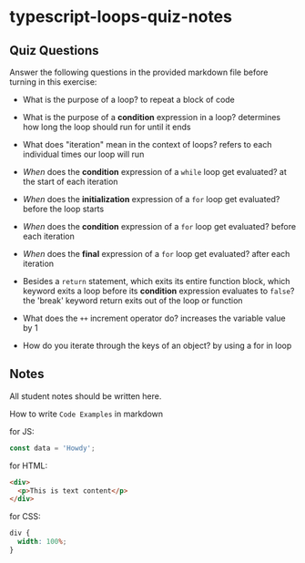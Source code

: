 # typescript-loops-quiz-notes

## Quiz Questions

Answer the following questions in the provided markdown file before turning in this exercise:

- What is the purpose of a loop?
  to repeat a block of code

- What is the purpose of a **condition** expression in a loop?
  determines how long the loop should run for until it ends

- What does "iteration" mean in the context of loops?
  refers to each individual times our loop will run

- _When_ does the **condition** expression of a `while` loop get evaluated?
  at the start of each iteration

- _When_ does the **initialization** expression of a `for` loop get evaluated?
  before the loop starts

- _When_ does the **condition** expression of a `for` loop get evaluated?
  before each iteration

- _When_ does the **final** expression of a `for` loop get evaluated?
  after each iteration

- Besides a `return` statement, which exits its entire function block, which keyword exits a loop before its **condition** expression evaluates to `false`?
  the 'break' keyword
  return exits out of the loop or function

- What does the `++` increment operator do?
  increases the variable value by 1

- How do you iterate through the keys of an object?
  by using a for in loop

## Notes

All student notes should be written here.

How to write `Code Examples` in markdown

for JS:

```javascript
const data = 'Howdy';
```

for HTML:

```html
<div>
  <p>This is text content</p>
</div>
```

for CSS:

```css
div {
  width: 100%;
}
```
